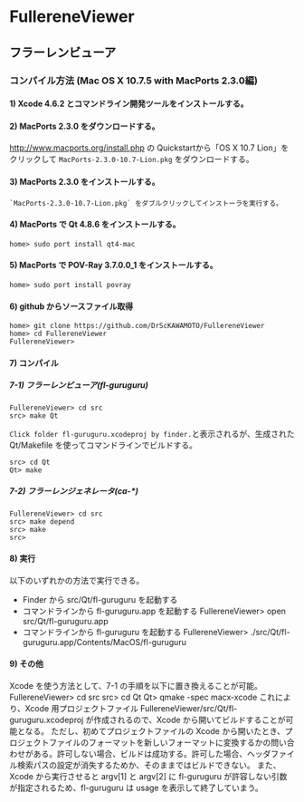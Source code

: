 # FullereneViewer
## フラーレンビューア
### コンパイル方法 (Mac OS X 10.7.5 with MacPorts 2.3.0編)
#### 1) Xcode 4.6.2 とコマンドライン開発ツールをインストールする。
#### 2) MacPorts 2.3.0 をダウンロードする。
  <http://www.macports.org/install.php> の Quickstartから「OS X 10.7 Lion」をクリックして `MacPorts-2.3.0-10.7-Lion.pkg` をダウンロードする。

#### 3) MacPorts 2.3.0 をインストールする。
    `MacPorts-2.3.0-10.7-Lion.pkg` をダブルクリックしてインストーラを実行する。

#### 4) MacPorts で Qt 4.8.6 をインストールする。
    home> sudo port install qt4-mac

#### 5) MacPorts で POV-Ray 3.7.0.0_1 をインストールする。
    home> sudo port install povray

#### 6) github からソースファイル取得
    home> git clone https://github.com/DrScKAWAMOTO/FullereneViewer
    home> cd FullereneViewer
    FullereneViewer> 

#### 7) コンパイル
##### 7-1) フラーレンビューア(fl-guruguru)
    FullereneViewer> cd src
    src> make Qt
  `Click folder fl-guruguru.xcodeproj by finder.`と表示されるが、生成された Qt/Makefile を使ってコマンドラインでビルドする。

    src> cd Qt
    Qt> make

##### 7-2) フラーレンジェネレータ(ca-*)
    FullereneViewer> cd src
    src> make depend
    src> make
    src> 

#### 8) 実行
  以下のいずれかの方法で実行できる。
* Finder から src/Qt/fl-guruguru を起動する
* コマンドラインから fl-guruguru.app を起動する
    FullereneViewer> open src/Qt/fl-guruguru.app
* コマンドラインから fl-guruguru を起動する
    FullereneViewer> ./src/Qt/fl-guruguru.app/Contents/MacOS/fl-guruguru

#### 9) その他
  Xcode を使う方法として、7-1 の手順を以下に置き換えることが可能。
    FullereneViewer> cd src
    src> cd Qt
    Qt> qmake -spec macx-xcode
  これにより、Xcode 用プロジェクトファイル FullereneViewer/src/Qt/fl-guruguru.xcodeproj が作成されるので、Xcode から開いてビルドすることが可能となる。
  ただし、初めてプロジェクトファイルの Xcode から開いたとき、プロジェクトファイルのフォーマットを新しいフォーマットに変換するかの問い合わせがある。許可しない場合、ビルドは成功する。許可した場合、ヘッダファイル検索パスの設定が消失するためか、そのままではビルドできない。
  また、Xcode から実行させると argv[1] と argv[2] に fl-guruguru が許容しない引数が指定されるため、fl-guruguru は usage を表示して終了していまう。
